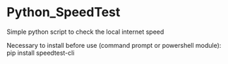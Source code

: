 # Python_SpeedTest
Simple python script to check the local internet speed

Necessary to install before use (command prompt or powershell module):
pip install speedtest-cli
